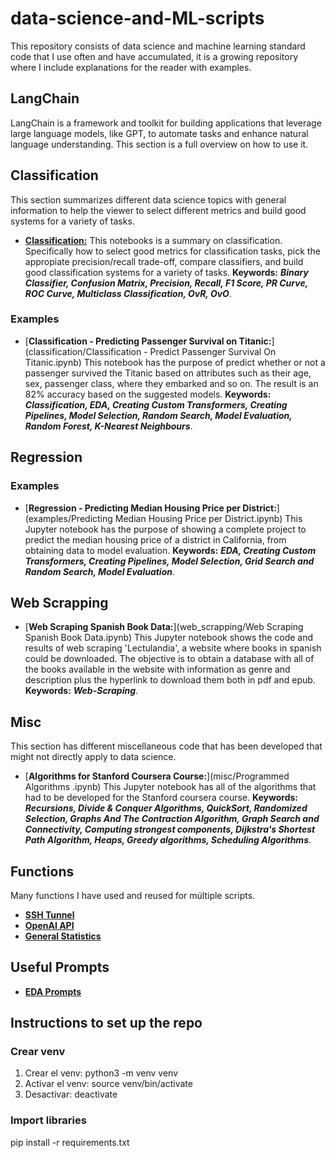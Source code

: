 # data-science-and-ML-scripts
This repository consists of data science and machine learning standard code that I use often and have accumulated, it is a growing repository where I include explanations for the reader with examples.

## LangChain

LangChain is a framework and toolkit for building applications that leverage large language models, like GPT, to automate tasks and enhance natural language understanding. This section is a full overview on how to use it.

## Classification

This section summarizes different data science topics with general information to help the viewer to select different metrics and build good systems for a variety of tasks.

- [**Classification:**](classification/Classification.ipynb) This notebooks is a summary on classification. Specifically how to select good metrics for classification tasks, pick the appropiate precision/recall trade-off, compare classifiers, and build good classification systems for a variety of tasks. **Keywords:** ***Binary Classifier, Confusion Matrix, Precision, Recall, F1 Score, PR Curve, ROC Curve, Multiclass Classification, OvR, OvO***.

### Examples
- [**Classification - Predicting Passenger Survival on Titanic:**](classification/Classification - Predict Passenger Survival On Titanic.ipynb) This notebook has the purpose of predict whether or not a passenger survived the Titanic based on attributes such as their age, sex, passenger class, where they embarked and so on. The result is an 82% accuracy based on the suggested models. **Keywords:** ***Classification, EDA, Creating Custom Transformers, Creating Pipelines, Model Selection, Random Search, Model Evaluation, Random Forest, K-Nearest Neighbours***.

## Regression

### Examples
- [**Regression - Predicting Median Housing Price per District:**](examples/Predicting Median Housing Price per District.ipynb) This Jupyter notebook has the purpose of showing a complete project to predict the median housing price of a district in California, from obtaining data to model evaluation. **Keywords:** ***EDA, Creating Custom Transformers, Creating Pipelines, Model Selection, Grid Search and Random Search, Model Evaluation***.

## Web Scrapping
- [**Web Scraping Spanish Book Data:**](web_scrapping/Web Scraping Spanish Book Data.ipynb) This Jupyter notebook shows the code and results of web scraping 'Lectulandia', a website where books in spanish could be downloaded. The objective is to obtain a database with all of the books available in the website with information as genre and description plus the hyperlink to download them both in pdf and epub. **Keywords:** ***Web-Scraping***.

## Misc

This section has different miscellaneous code that has been developed that might not directly apply to data science.

- [**Algorithms for Stanford Coursera Course:**](misc/Programmed Algorithms .ipynb) This Jupyter notebook has all of the algorithms that had to be developed for the Stanford coursera course. **Keywords:** ***Recursions, Divide & Conquer Algorithms, QuickSort, Randomized Selection, Graphs And The Contraction Algorithm, Graph Search and Connectivity, Computing strongest components, Dijkstra's Shortest Path Algorithm, Heaps, Greedy algorithms, Scheduling Algorithms***.

## Functions
Many functions I have used and reused for múltiple scripts.
- [**SSH Tunnel**](functions/data_conections.py)
- [**OpenAI API**](functions/openai_models.py)
- [**General Statistics**](functions/stats.py)

## Useful Prompts
- [**EDA Prompts**](useful_prompts/EDA.txt)

## Instructions to set up the repo

### Crear venv
1. Crear el venv: python3 -m venv venv
2. Activar el venv: source venv/bin/activate
3. Desactivar: deactivate

### Import libraries
pip install -r requirements.txt